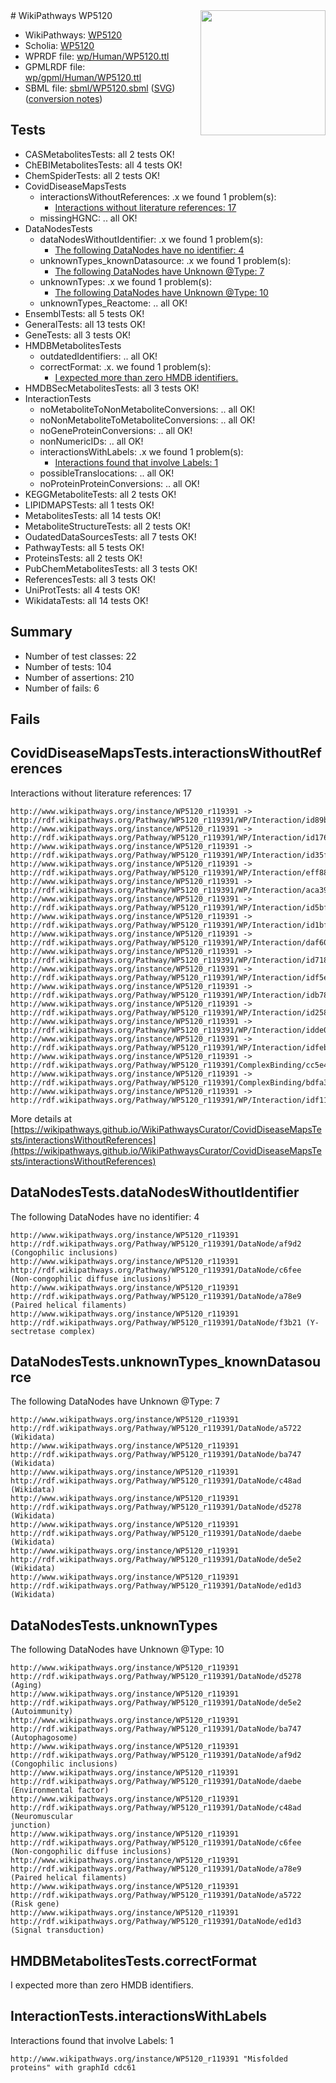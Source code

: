 <img style="float: right; width: 200px" src="../logo.png" />
# WikiPathways WP5120

* WikiPathways: [WP5120](https://identifiers.org/wikipathways:WP5120)
* Scholia: [WP5120](https://scholia.toolforge.org/wikipathways/WP5120)
* WPRDF file: [wp/Human/WP5120.ttl](../wp/Human/WP5120.ttl)
* GPMLRDF file: [wp/gpml/Human/WP5120.ttl](../wp/gpml/Human/WP5120.ttl)
* SBML file: [sbml/WP5120.sbml](../sbml/WP5120.sbml) ([SVG](../sbml/WP5120.svg)) ([conversion notes](../sbml/WP5120.txt))

## Tests
* CASMetabolitesTests: all 2 tests OK!
* ChEBIMetabolitesTests: all 4 tests OK!
* ChemSpiderTests: all 2 tests OK!
* CovidDiseaseMapsTests
    * interactionsWithoutReferences: .x we found 1 problem(s):
        * [Interactions without literature references: 17](#9701cce8)
    * missingHGNC: .. all OK!
* DataNodesTests
    * dataNodesWithoutIdentifier: .x we found 1 problem(s):
        * [The following DataNodes have no identifier: 4](#d2d32fa3)
    * unknownTypes_knownDatasource: .x we found 1 problem(s):
        * [The following DataNodes have Unknown @Type: 7](#904516dc)
    * unknownTypes: .x we found 1 problem(s):
        * [The following DataNodes have Unknown @Type: 10](#ef950831)
    * unknownTypes_Reactome: .. all OK!
* EnsemblTests: all 5 tests OK!
* GeneralTests: all 13 tests OK!
* GeneTests: all 3 tests OK!
* HMDBMetabolitesTests
    * outdatedIdentifiers: .. all OK!
    * correctFormat: .x. we found 1 problem(s):
        * [I expected more than zero HMDB identifiers.](#ad154c1e)
* HMDBSecMetabolitesTests: all 3 tests OK!
* InteractionTests
    * noMetaboliteToNonMetaboliteConversions: .. all OK!
    * noNonMetaboliteToMetaboliteConversions: .. all OK!
    * noGeneProteinConversions: .. all OK!
    * nonNumericIDs: .. all OK!
    * interactionsWithLabels: .x we found 1 problem(s):
        * [Interactions found that involve Labels: 1](#630d2678)
    * possibleTranslocations: .. all OK!
    * noProteinProteinConversions: .. all OK!
* KEGGMetaboliteTests: all 2 tests OK!
* LIPIDMAPSTests: all 1 tests OK!
* MetabolitesTests: all 14 tests OK!
* MetaboliteStructureTests: all 2 tests OK!
* OudatedDataSourcesTests: all 7 tests OK!
* PathwayTests: all 5 tests OK!
* ProteinsTests: all 2 tests OK!
* PubChemMetabolitesTests: all 3 tests OK!
* ReferencesTests: all 3 tests OK!
* UniProtTests: all 4 tests OK!
* WikidataTests: all 14 tests OK!


## Summary

* Number of test classes: 22
* Number of tests: 104
* Number of assertions: 210
* Number of fails: 6

## Fails

<a name="9701cce8" />

## CovidDiseaseMapsTests.interactionsWithoutReferences

Interactions without literature references: 17
```
http://www.wikipathways.org/instance/WP5120_r119391 -> http://rdf.wikipathways.org/Pathway/WP5120_r119391/WP/Interaction/id89b3423d
http://www.wikipathways.org/instance/WP5120_r119391 -> http://rdf.wikipathways.org/Pathway/WP5120_r119391/WP/Interaction/id17602bde
http://www.wikipathways.org/instance/WP5120_r119391 -> http://rdf.wikipathways.org/Pathway/WP5120_r119391/WP/Interaction/id35ff82ec
http://www.wikipathways.org/instance/WP5120_r119391 -> http://rdf.wikipathways.org/Pathway/WP5120_r119391/WP/Interaction/eff88
http://www.wikipathways.org/instance/WP5120_r119391 -> http://rdf.wikipathways.org/Pathway/WP5120_r119391/WP/Interaction/aca39
http://www.wikipathways.org/instance/WP5120_r119391 -> http://rdf.wikipathways.org/Pathway/WP5120_r119391/WP/Interaction/id5bfc829e
http://www.wikipathways.org/instance/WP5120_r119391 -> http://rdf.wikipathways.org/Pathway/WP5120_r119391/WP/Interaction/id1bfea7e0
http://www.wikipathways.org/instance/WP5120_r119391 -> http://rdf.wikipathways.org/Pathway/WP5120_r119391/WP/Interaction/daf60
http://www.wikipathways.org/instance/WP5120_r119391 -> http://rdf.wikipathways.org/Pathway/WP5120_r119391/WP/Interaction/id7182346b
http://www.wikipathways.org/instance/WP5120_r119391 -> http://rdf.wikipathways.org/Pathway/WP5120_r119391/WP/Interaction/idf5e49c74
http://www.wikipathways.org/instance/WP5120_r119391 -> http://rdf.wikipathways.org/Pathway/WP5120_r119391/WP/Interaction/idb78c84ea
http://www.wikipathways.org/instance/WP5120_r119391 -> http://rdf.wikipathways.org/Pathway/WP5120_r119391/WP/Interaction/id2586fd04
http://www.wikipathways.org/instance/WP5120_r119391 -> http://rdf.wikipathways.org/Pathway/WP5120_r119391/WP/Interaction/idde0a7e5d
http://www.wikipathways.org/instance/WP5120_r119391 -> http://rdf.wikipathways.org/Pathway/WP5120_r119391/WP/Interaction/idfeb8f43d
http://www.wikipathways.org/instance/WP5120_r119391 -> http://rdf.wikipathways.org/Pathway/WP5120_r119391/ComplexBinding/cc5e4
http://www.wikipathways.org/instance/WP5120_r119391 -> http://rdf.wikipathways.org/Pathway/WP5120_r119391/ComplexBinding/bdfa3
http://www.wikipathways.org/instance/WP5120_r119391 -> http://rdf.wikipathways.org/Pathway/WP5120_r119391/WP/Interaction/idf11305e5
```

More details at [https://wikipathways.github.io/WikiPathwaysCurator/CovidDiseaseMapsTests/interactionsWithoutReferences](https://wikipathways.github.io/WikiPathwaysCurator/CovidDiseaseMapsTests/interactionsWithoutReferences)

<a name="d2d32fa3" />

## DataNodesTests.dataNodesWithoutIdentifier

The following DataNodes have no identifier: 4
```
http://www.wikipathways.org/instance/WP5120_r119391 http://rdf.wikipathways.org/Pathway/WP5120_r119391/DataNode/af9d2 (Congophilic inclusions)
http://www.wikipathways.org/instance/WP5120_r119391 http://rdf.wikipathways.org/Pathway/WP5120_r119391/DataNode/c6fee (Non-congophilic diffuse inclusions)
http://www.wikipathways.org/instance/WP5120_r119391 http://rdf.wikipathways.org/Pathway/WP5120_r119391/DataNode/a78e9 (Paired helical filaments)
http://www.wikipathways.org/instance/WP5120_r119391 http://rdf.wikipathways.org/Pathway/WP5120_r119391/DataNode/f3b21 (Y-sectretase complex)
```

<a name="904516dc" />

## DataNodesTests.unknownTypes_knownDatasource

The following DataNodes have Unknown @Type: 7
```
http://www.wikipathways.org/instance/WP5120_r119391 http://rdf.wikipathways.org/Pathway/WP5120_r119391/DataNode/a5722 (Wikidata)
http://www.wikipathways.org/instance/WP5120_r119391 http://rdf.wikipathways.org/Pathway/WP5120_r119391/DataNode/ba747 (Wikidata)
http://www.wikipathways.org/instance/WP5120_r119391 http://rdf.wikipathways.org/Pathway/WP5120_r119391/DataNode/c48ad (Wikidata)
http://www.wikipathways.org/instance/WP5120_r119391 http://rdf.wikipathways.org/Pathway/WP5120_r119391/DataNode/d5278 (Wikidata)
http://www.wikipathways.org/instance/WP5120_r119391 http://rdf.wikipathways.org/Pathway/WP5120_r119391/DataNode/daebe (Wikidata)
http://www.wikipathways.org/instance/WP5120_r119391 http://rdf.wikipathways.org/Pathway/WP5120_r119391/DataNode/de5e2 (Wikidata)
http://www.wikipathways.org/instance/WP5120_r119391 http://rdf.wikipathways.org/Pathway/WP5120_r119391/DataNode/ed1d3 (Wikidata)
```

<a name="ef950831" />

## DataNodesTests.unknownTypes

The following DataNodes have Unknown @Type: 10
```
http://www.wikipathways.org/instance/WP5120_r119391 http://rdf.wikipathways.org/Pathway/WP5120_r119391/DataNode/d5278 (Aging)
http://www.wikipathways.org/instance/WP5120_r119391 http://rdf.wikipathways.org/Pathway/WP5120_r119391/DataNode/de5e2 (Autoimmunity)
http://www.wikipathways.org/instance/WP5120_r119391 http://rdf.wikipathways.org/Pathway/WP5120_r119391/DataNode/ba747 (Autophagosome)
http://www.wikipathways.org/instance/WP5120_r119391 http://rdf.wikipathways.org/Pathway/WP5120_r119391/DataNode/af9d2 (Congophilic inclusions)
http://www.wikipathways.org/instance/WP5120_r119391 http://rdf.wikipathways.org/Pathway/WP5120_r119391/DataNode/daebe (Environmental factor)
http://www.wikipathways.org/instance/WP5120_r119391 http://rdf.wikipathways.org/Pathway/WP5120_r119391/DataNode/c48ad (Neuromuscular 
junction)
http://www.wikipathways.org/instance/WP5120_r119391 http://rdf.wikipathways.org/Pathway/WP5120_r119391/DataNode/c6fee (Non-congophilic diffuse inclusions)
http://www.wikipathways.org/instance/WP5120_r119391 http://rdf.wikipathways.org/Pathway/WP5120_r119391/DataNode/a78e9 (Paired helical filaments)
http://www.wikipathways.org/instance/WP5120_r119391 http://rdf.wikipathways.org/Pathway/WP5120_r119391/DataNode/a5722 (Risk gene)
http://www.wikipathways.org/instance/WP5120_r119391 http://rdf.wikipathways.org/Pathway/WP5120_r119391/DataNode/ed1d3 (Signal transduction)
```

<a name="ad154c1e" />

## HMDBMetabolitesTests.correctFormat

I expected more than zero HMDB identifiers.
<a name="630d2678" />

## InteractionTests.interactionsWithLabels

Interactions found that involve Labels: 1
```
http://www.wikipathways.org/instance/WP5120_r119391 "Misfolded
proteins" with graphId cdc61
```

